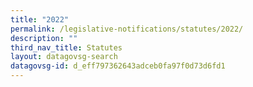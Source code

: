 ```yaml
---
title: "2022"
permalink: /legislative-notifications/statutes/2022/
description: ""
third_nav_title: Statutes
layout: datagovsg-search
datagovsg-id: d_eff797362643adceb0fa97f0d73d6fd1
---
```

